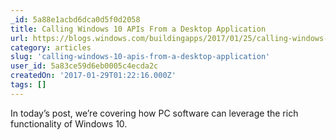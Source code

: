```yaml
---
_id: 5a88e1acbd6dca0d5f0d2058
title: Calling Windows 10 APIs From a Desktop Application
url: https://blogs.windows.com/buildingapps/2017/01/25/calling-windows-10-apis-desktop-application/#QVGKcEioE1SYGyXO.97
category: articles
slug: 'calling-windows-10-apis-from-a-desktop-application'
user_id: 5a83ce59d6eb0005c4ecda2c
createdOn: '2017-01-29T01:22:16.000Z'
tags: []
---
```


In today’s post, we’re covering how PC software can leverage the rich functionality of Windows 10.

